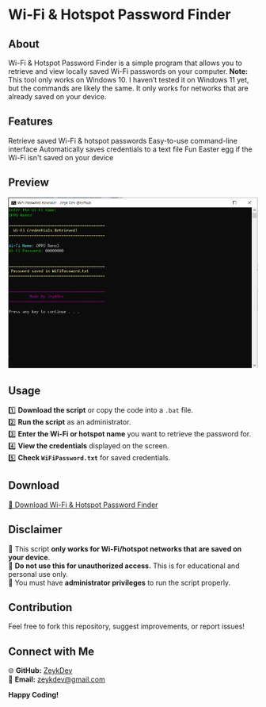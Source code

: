 #  Wi-Fi & Hotspot Password Finder  

##  About  
Wi-Fi & Hotspot Password Finder is a simple program that allows you to retrieve and view locally saved Wi-Fi passwords on your computer.
**Note:** 
This tool only works on Windows 10. I haven’t tested it on Windows 11 yet, but the commands are likely the same.
It only works for networks that are already saved on your device.

## Features  
 Retrieve saved Wi-Fi & hotspot passwords 
 Easy-to-use command-line interface 
 Automatically saves credentials to a text file 
 Fun Easter egg if the Wi-Fi isn't saved on your device 

##  Preview  
![Preview Image](https://github.com/zeykdev/Wi-Fi-and-Hotspot-Password-Finder/blob/main/IMAGES/IMAGE1.PNG?raw=true)  

##  Usage  
1️⃣ **Download the script** or copy the code into a `.bat` file.  
2️⃣ **Run the script** as an administrator.  
3️⃣ **Enter the Wi-Fi or hotspot name** you want to retrieve the password for.  
4️⃣ **View the credentials** displayed on the screen.  
5️⃣ **Check `WiFiPassword.txt`** for saved credentials.  

##  Download  
[🔗 Download Wi-Fi & Hotspot Password Finder](https://raw.githubusercontent.com/zeykdev/Wi-Fi-and-Hotspot-Password-Finder/refs/heads/main/RELEASE/PROGRAM/Wi-Fi%20%26%20Hotspot%20Password%20Finder.exe)  

##  Disclaimer  
🔹 This script **only works for Wi-Fi/hotspot networks that are saved on your device**.  
🔹 **Do not use this for unauthorized access.** This is for educational and personal use only.  
🔹 You must have **administrator privileges** to run the script properly.  

##  Contribution  
Feel free to fork this repository, suggest improvements, or report issues!  

##  Connect with Me  
🌐 **GitHub:** [ZeykDev](https://github.com/zeykdev)  
📧 **Email:** zeykdev@gmail.com  

**Happy Coding!** 
